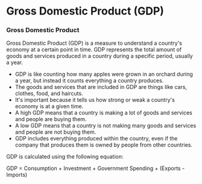 # Gross Domestic Product (GDP)

### Gross Domestic Product

Gross Domestic Product (GDP) is a measure to understand a country's economy at a certain point in time. GDP represents the total amount of goods and services produced in a country during a specific period, usually a year.

* GDP is like counting how many apples were grown in an orchard during a year, but instead it counts everything a country produces.
* The goods and services that are included in GDP are things like cars, clothes, food, and haircuts.
* It's important because it tells us how strong or weak a country's economy is at a given time.
* A high GDP means that a country is making a lot of goods and services and people are buying them.
* A low GDP means that a country is not making many goods and services and people are not buying them.
* GDP includes everything produced within the country, even if the company that produces them is owned by people from other countries.

GDP is calculated using the following equation:

GDP = Consumption + Investment + Government Spending + (Exports - Imports)
